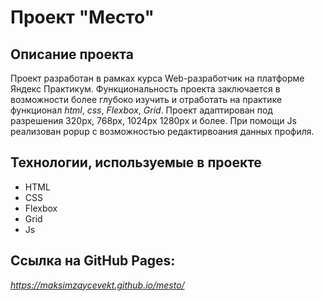 # Проект "Место"
## Описание проекта
Проект разработан в рамках курса Web-разработчик на платформе Яндекс Практикум.
Функциональность проекта заключается в возможности более глубоко изучить и отработать на практике функционал _html_, _css_, _Flexbox_, _Grid_. Проект адаптирован под разрешения 320px, 768px, 1024px 1280px и более. При помощи Js реализован popup с возможностью редактирвоания данных профиля.
## Технологии, используемые в проекте
* HTML
* CSS
* Flexbox
* Grid
* Js
## Ссылка на GitHub Pages:
_https://maksimzaycevekt.github.io/mesto/_
